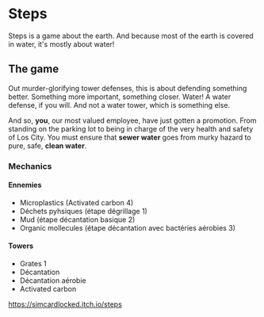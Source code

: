 # Steps

Steps is a game about the earth. And because most of the earth is covered in water, it's mostly about water!

## The game

Out murder-glorifying tower defenses, this is about defending something better. Something more important, something closer. Water! A water defense, if you will. And not a water tower, which is something else.

And so, **you**, our most valued employee, have just gotten a promotion. From standing on the parking lot to being in charge of the very health and safety of Los City. You must ensure that **sewer water** goes from murky hazard to pure, safe, **clean water**. 

### Mechanics

#### Ennemies

* Microplastics (Activated carbon 4)
* Déchets pyhsiques (étape dégrillage 1)
* Mud (étape décantation basique 2)
* Organic mollecules (étape décantation avec bactéries aérobies 3)

#### Towers

* Grates 1
* Décantation 
* Décantation aérobie
* Activated carbon

https://simcardlocked.itch.io/steps
